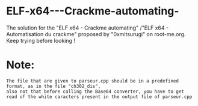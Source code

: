 # ELF-x64---Crackme-automating-
The solution for the "ELF x64 - Crackme automating" /"ELF x64 - Automatisation du crackme" proposed by "0xmitsurugi" on root-me.org. Keep trying before looking !

# Note:
    The file that are given to parseur.cpp should be in a predefined format, as in the file "ch302_dis",
    also not that before calling the Base64 converter, you have to get read of the white caracters present in the output file of parseur.cpp
    
